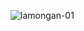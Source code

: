 ![lamongan-01](https://user-images.githubusercontent.com/55307138/108288100-97d55e80-71be-11eb-954b-701620df216f.jpg)
